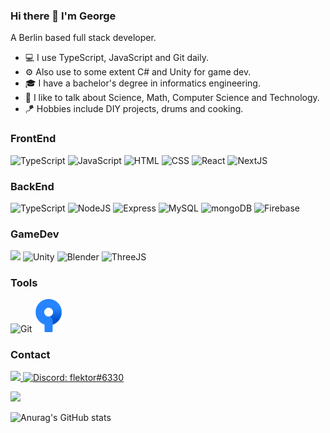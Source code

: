 ### Hi there 👋 I'm George
A Berlin based full stack developer.

- 💻 I use TypeScript, JavaScript and Git daily.
- ⚙️ Also use to some extent C# and Unity for game dev.
- 🎓 I have a bachelor's degree in informatics engineering.
- 💬 I like to talk about Science, Math, Computer Science and Technology.
- 🪁 Hobbies include DIY projects, drums and cooking.
 
### FrontEnd
<p> 
  <span>
    <img src="https://skillicons.dev/icons?i=ts" title="TypeScript"/>
  </span>
   
  <span>
    <img src="https://skillicons.dev/icons?i=js" title="JavaScript"/>
  </span>

  <span>
    <img src="https://skillicons.dev/icons?i=html" title="HTML" />
  </span>   
  
  <span>
    <img src="https://skillicons.dev/icons?i=css" title="CSS" />
  </span> 
  
   <span>
    <picture>
      <source media="(prefers-color-scheme: dark)" srcset="https://skillicons.dev/icons?i=react">
      <img src="https://skillicons.dev/icons?i=react&theme=light" title="React"/>
    </picture>  
  </span>
    
  <span>
    <picture>
      <source media="(prefers-color-scheme: dark)" srcset="https://skillicons.dev/icons?i=next">
      <img src="https://skillicons.dev/icons?i=next&theme=light" title="NextJS"/>
    </picture>  
  </span>
 
</p>

### BackEnd

<p>
  <span>
    <img src="https://skillicons.dev/icons?i=ts" title="TypeScript"/>
  </span>
  
  <span> 
    <picture>
      <source media="(prefers-color-scheme: dark)" srcset="https://skillicons.dev/icons?i=nodejs">
      <img src="https://skillicons.dev/icons?i=nodejs&theme=light" title="NodeJS"/>
    </picture>
  </span>
  
  <span> 
    <picture>
      <source media="(prefers-color-scheme: dark)" srcset="https://skillicons.dev/icons?i=express">
      <img src="https://skillicons.dev/icons?i=express&theme=light" title="Express"/>
    </picture>
  </span> 

  <span>
    <picture>
      <source media="(prefers-color-scheme: dark)" srcset="https://skillicons.dev/icons?i=mysql">
      <img src="https://skillicons.dev/icons?i=mysql&theme=light" title="MySQL"/>
    </picture>
  </span> 
  
  <span>
    <picture>
      <source media="(prefers-color-scheme: dark)" srcset="https://skillicons.dev/icons?i=mongodb">
      <img src="https://skillicons.dev/icons?i=mongodb&theme=light" title="mongoDB"/>
    </picture>  
  </span> 
    
  <span>
    <picture>
      <source media="(prefers-color-scheme: dark)" srcset="https://skillicons.dev/icons?i=firebase">
      <img src="https://skillicons.dev/icons?i=firebase&theme=light" title="Firebase"/>
    </picture>
  </span> 
  
</p>

### GameDev

<p>
  
  <span>
    <img src="https://skillicons.dev/icons?i=cs" />
  </span> 

  <span>
    <picture>
      <source media="(prefers-color-scheme: dark)" srcset="https://skillicons.dev/icons?i=unity">
      <img src="https://skillicons.dev/icons?i=unity&theme=light" title="Unity"/>
    </picture>
 
  <span>
    <picture>
      <source media="(prefers-color-scheme: dark)" srcset="https://skillicons.dev/icons?i=blender">
      <img src="https://skillicons.dev/icons?i=blender&theme=light" title="Blender"/>
    </picture>
  </span> 
 

  <span>
    <picture>
      <source media="(prefers-color-scheme: dark)" srcset="https://skillicons.dev/icons?i=threejs">
      <img src="https://skillicons.dev/icons?i=threejs&theme=light" title="ThreeJS"/>
    </picture>
  </span> 
  
</p>
 
### Tools
<p>
   <span>
    <picture>
      <source media="(prefers-color-scheme: dark)" srcset="https://skillicons.dev/icons?i=git">
      <img src="https://skillicons.dev/icons?i=git&theme=light" title="Git"/>
    </picture>
  </span>   
 
 <span>
    <img src="https://github.com/flektor/flektor/blob/main/src/images/sourcetree.svg" width="46px" title="Source Tree"/>
  </span>   
   
</p>
    
### Contact

<p>
  <a href="https://www.linkedin.com/in/georgios-drosinos/" title="LinkedIn">
    <img src="https://skillicons.dev/icons?i=linkedin" />
  </a>
  
   <a href="https://www.discordapp.com/users/flektor#6330">
    <img src="https://skillicons.dev/icons?i=discord" title="Discord: flektor#6330"/>
  </a>
 
</p>

<a href="https://www.codewars.com/users/flektor">  
  <img src="https://www.codewars.com/users/flektor/badges/large" />
</a>
  
![Anurag's GitHub stats](https://github-readme-stats.vercel.app/api?username=flektor&show_icons=true&bg_color=00000000)
